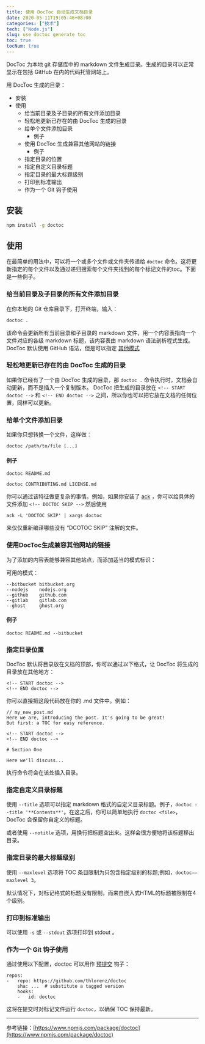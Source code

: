 ```yaml
---
title: 使用 DocToc 自动生成文档目录
date: 2020-05-11T19:05:46+08:00
categories: ["技术"]
tech: ["Node.js"]
slug: use doctoc generate toc
toc: true
tocNum: true
---
```


DocToc 为本地 git 存储库中的 markdown 文件生成目录。生成的目录可以正常显示在包括 GitHub 在内的代码托管网站上。

用 DocToc 生成的目录：

- 安装
- 使用
	- 给当前目录及子目录的所有文件添加目录
	- 轻松地更新已存在的由 DocToc 生成的目录
	- 给单个文件添加目录
		- 例子
	- 使用 DocToc 生成兼容其他网站的链接
		- 例子
	- 指定目录的位置
	- 指定自定义目录标题
	- 指定目录的最大标题级别
	- 打印到标准输出
	- 作为一个 Git 钩子使用

## 安装

```bash
npm install -g doctoc
```

## 使用

在最简单的用法中，可以将一个或多个文件或文件夹传递给 `doctoc` 命令。这将更新指定的每个文件以及通过递归搜索每个文件夹找到的每个标记文件的toc。下面是一些例子。

### 给当前目录及子目录的所有文件添加目录

在你本地的 Git 仓库目录下，打开终端，输入：

```bash
doctoc .
```

该命令会更新所有当前目录和子目录的 markdown 文件，用一个内容表指向一个文件对应的各级 markdown 标题，该内容表由 markdown 语法剖析程式生成。 DocToc 默认使用 GitHub 语法，但是可以指定 [其他模式](#使用doctoc生成兼容其他网站的链接)

### 轻松地更新已存在的由 DocToc 生成的目录

如果你已经有了一个由 DocToc 生成的目录，那 `doctoc .` 命令执行时，文档会自动更新，而不是插入一个复制版本。 DocToc 把生成的目录放在 `<!-- START doctoc -->` 和 `<!-- END doctoc -->` 之间，所以你也可以把它放在文档的任何位置，同样可以更新。

### 给单个文件添加目录

如果你只想转换一个文件，这样做：

```
doctoc /path/to/file [...]
```

#### 例子

```
doctoc README.md

doctoc CONTRIBUTING.md LICENSE.md
```

你可以通过该特征做更复杂的事情。例如，如果你安装了 [ack](http://beyondgrep.com/) ，你可以给具体的文件添加 `<!-- DOCTOC SKIP -->` 然后使用

```
ack -L 'DOCTOC SKIP' | xargs doctoc
```

来仅仅重新编译哪些没有 “DCOTOC SKIP” 注解的文件。

### 使用DocToc生成兼容其他网站的链接

为了添加的内容表能够兼容其他站点，而添加适当的模式标识：

可用的模式：

```
--bitbucket bitbucket.org
--nodejs    nodejs.org
--github    github.com
--gitlab    gitlab.com
--ghost     ghost.org
```

#### 例子

```
doctoc README.md --bitbucket
```

### 指定目录位置

DocToc 默认将目录放在文档的顶部，你可以通过以下格式，让 DocToc 将生成的目录放在其他地方：

```
<!-- START doctoc -->
<!-- END doctoc -->
```

你可以直接把这段代码放在你的 .md 文件中。例如：

```
// my_new_post.md
Here we are, introducing the post. It's going to be great!
But first: a TOC for easy reference.

<!-- START doctoc -->
<!-- END doctoc -->

# Section One

Here we'll discuss...
```

执行命令将会在该处插入目录。

### 指定自定义目录标题

使用 `--title` 选项可以指定 markdown 格式的自定义目录标题。例子，`doctoc --title '**Contents**'`。在这之后，你可以简单地执行 `doctoc <file>`，DocToc 会保留你自定义的标题。

或者使用 `--notitle` 选项，用换行把标题空出来。这样会很方便地将该标题移出目录。

### 指定目录的最大标题级别

使用 `--maxlevel` 选项将 TOC 条目限制为只包含指定级别的标题;例如，`doctoc——maxlevel 3`。

默认情况下，对标记格式的标题没有限制，而来自嵌入式HTML的标题被限制在4个级别。

### 打印到标准输出

可以使用 `-s` 或 `--stdout` 选项打印到 stdout 。

### 作为一个 Git 钩子使用

通过使用以下配置，doctoc 可以用作 [预提交](http://pre-commit.com/) 钩子：

```
repos:
-   repo: https://github.com/thlorenz/doctoc
    sha: ...  # substitute a tagged version 
    hooks:
    -   id: doctoc
```

这将在提交时对标记文件运行 `doctoc`，以确保 TOC 保持最新。

---

参考链接：[https://www.npmjs.com/package/doctoc](https://www.npmjs.com/package/doctoc)